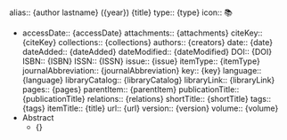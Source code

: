 alias:: {author lastname} ({year}) {title}
type:: {type}
icon:: 📚

- accessDate:: {accessDate}
  attachments:: {attachments}
  citeKey:: {citeKey}
  collections:: {collections}
  authors:: {creators}
  date:: {date}
  dateAdded:: {dateAdded}
  dateModified:: {dateModified}
  DOI:: {DOI}
  ISBN:: {ISBN}
  ISSN:: {ISSN}
  issue:: {issue}
  itemType:: {itemType}
  journalAbbreviation:: {journalAbbreviation}
  key:: {key}
  language:: {language}
  libraryCatalog:: {libraryCatalog}
  libraryLink:: {libraryLink}
  pages:: {pages}
  parentItem:: {parentItem}
  publicationTitle:: {publicationTitle}
  relations:: {relations}
  shortTitle:: {shortTitle}
  tags:: {tags}
  itemTitle:: {title}
  url:: {url}
  version:: {version}
  volume:: {volume}
- Abstract
	- {}